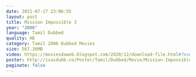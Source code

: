 ```yaml
---
date: 2021-07-17 23:06:55
layout: post
title: Mission Impossible 3
year: "2006"
language: Tamil Dubbed
quality: HD
category: Tamil 2006 Dubbed Movies
size: 567.36MB
video: https://moviesdaweb.blogspot.com/2020/12/download-file.html#?o=00178cf012a25eb4e05a5f961ee2d42a5d2a8ff04c3df6779dbfc04f8ea749036016c70ac3711f65c47ab8f188d9944a98c8bb818b28e73e56dabac5850c7b972537836f4bc7f208f30093253cad91c4a185595b1f717c7d6ad4203743c84cc3086b2c980f077e74bc0e9a1ebc9a6af0cbe80f2dd1239167cd2136e2a3171661d3707d586c9fcf218542d32353765c1d5c33dc0646caaf2263a96f8218ddb26119cfbbb3495832341ab6420a93de31f88d25399429b03cf9276d43a4d37e78fc0e6bccc0ce5cbb8a471cebc90845eb068cbadfe8ca60aa4e6c01e0349dc81cb0c2de006043fea075
poster: http://isaidubb.co/Poster/Tamil/Dubbed/Movie/Mission-Impossible-3-2006.jpg
paginate: false
---
```


